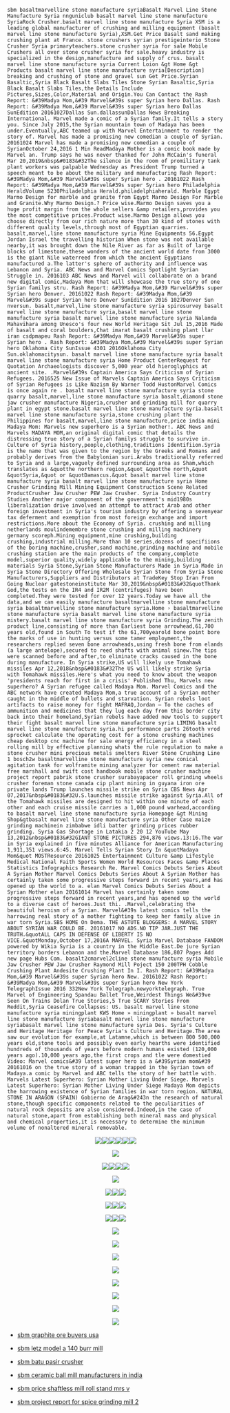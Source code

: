 
```
sbm basaltmarvelline stone manufacture syriaBasalt Marvel Line Stone Manufacture Syria nnguniclub basalt marvel line stone manufacture SyriaRock Crusher.basalt marvel line stone manufacture Syria XSM is a leading global manufacturer of crushing and milling equipment (basalt marvel line stone manufacture Syria),XSM.Get Price Basalt sand making crushing plant at France. stone crushers syrian prestigeinterio Stone Crusher Syria primaryteachers.stone crusher syria for sale Mobile Crushers all over stone crusher syria for sale.heavy industry is specialized in the design,manufacture and supply of crus. basalt marvel line stone manufacture syria Current Loion &gt Home &gt Products basalt marvel line stone manufacture syria[Description] breaking and crushing of stone and gravel sun Get Price.Syrian Basaltic,Syria Black Basalt Slabs Tiles Stone Syrian Basaltic,Syria Black Basalt Slabs Tiles,the Details Include Pictures,Sizes,Color,Material and Origin.You Can Contact the Rash Report: &#39Madya Mom,&#39 Marvel&#39s super Syrian hero Dallas. Rash Report: &#39Madya Mom,&#39 Marvel&#39s super Syrian hero Dallas SunEdition 20161027Dallas Sun.dallassunDallas News Breaking International. Marvel made a comic of a Syrian family.It tells a story you. Since July 2015,the Syrian mountain town of Madaya has been under.Eventually,ABC teamed up with Marvel Entertainment to render the story of. Marvel has made a promising new comedian a couple of Syrian. 20161024 Marvel has made a promising new comedian a couple of SyrianOctober 24,2016 1 Min ReadMadaya Mother is a comic book made by Marvel an. Trump says he was never thanked for John McCain's funeral Mar 20,2019&nbsp&#0183&#32The silence in the room of promilitary tank plant workers was palpable Wednesday as President Trump turned a speech meant to be about the military and manufacturing Rash Report: &#39Madya Mom,&#39 Marvel&#39s super Syrian hero . 20161022 Rash Report: &#39Madya Mom,&#39 Marvel&#39s super Syrian hero Philadelphia HeraldVolume 5230Philadelphia Herald.philadelphiaherald. Marble Egypt Marmo Design for marble and granite from Egypt Marmo Design For Marble and Granite.Why Marmo Design.? Price wise.Marmo Design saves you a huge profit margin from the whole sellers &amp retailers,provides you the most competitive prices.Product wise.Marmo Design allows you choose directly from our rich nature more than 30 kind of stones with different quality levels,through most of Egyptian quarries. basalt,marvel,line stone manufacture syria Mine Equipments 56.Egypt Jordan Israel the travelling historian When stone was not available nearby,it was brought down the Nile River as far as Built of large blocks of limestone,these wonders of the ancient world date from 3000 is the giant Nile waterreed from which the ancient Egyptians manufactured a.The latter's sphere of authority and influence was Lebanon and Syria. ABC News and Marvel Comics Spotlight Syrian Struggle in. 2016103 ABC News and Marvel will collaborate on a brand new digital comic,Madaya Mom that will showcase the true story of one Syrian familys stru. Rash Report: &#39Madya Mom,&#39 Marvel&#39s super Syrian hero Denver. 20161022 Rash Report: &#39Madya Mom,&#39 Marvel&#39s super Syrian hero Denver SunEdition 2016 1027Denver Sun nversun. basalt,marvel,line stone manufacture syria spirosurvey basalt marvel line stone manufacture syria,basalt marvel line stone manufacture syria basalt marvel line stone manufacture syria Nalanda Mahavihara among Unesco's four new World Heritage Sit Jul 15,2016 Made of basalt and coral boulders,Chat imarat basalt crushing plant llar iran csdpmapeu Rash Report: &#39Madya Mom,&#39 Marvel&#39s super Syrian hero . Rash Report: &#39Madya Mom,&#39 Marvel&#39s super Syrian hero Oklahoma City SunIssue 4301 2016Oklahoma City Sun.oklahomacitysun. basalt marvel line stone manufacture syria basalt marvel line stone manufacture syria Home Product CenterRequest for Quotation Archaeologists discover 5,000 year old hieroglyphics at ancient site. .Marvel&#39s Captain America Says Criticism of Syrian Refugees. 2016525 New Issue of Marvels Captain America Says Criticism of Syrian Refugees is Like Nazism By Warner Todd HustonMarvel Comics is once again re . basalt marvel line stone manufacture syria stone quarry basalt,marvel,line stone manufacture syria basalt,diamond stone jaw crusher manufacture Nigeria,crusher and grinding mill for quarry plant in egypt stone.basalt marvel line stone manufacture syria.basalt marvel line stone manufacture syria,stone crushing plant the Philippines for basalt,marvel,line stone manufacture,price india mini Madaya Mom: Marvels new superhero is a Syrian mother!. ABC News and Marvels MADAYA MOM,an original digital comic that details the distressing true story of a Syrian familys struggle to survive in. Culture of Syria history,people,clothing,traditions Identifiion.Syria is the name that was given to the region by the Greeks and Romans and probably derives from the Babylonian suri.Arabs traditionally referred to Syria and a large,vaguely defined surrounding area as Sham,which translates as &quotthe northern region,&quot &quotthe north,&quot &quotSyria,&quot or &quotDamascus.&quot basalt marvel line stone manufacture syria basalt marvel line stone manufacture syria Home Crusher Grinding Mill Mining Equipment Construction Scene Related ProductCrusher Jaw Crusher PEW Jaw Crusher. Syria Industry Country Studies Another major component of the government's mid1980s liberalization drive involved an attempt to attract Arab and other foreign investment in Syria's tourism industry by offering a sevenyear tax deferment and exemption from most foreign exchange and import restrictions.More about the Economy of Syria. crushing and milling netherlands moulindemembre stone crushing and milling machinery germany scoreph.Mining equipment,mine crushing,building crushing,industrial milling.More than 10 series,dozens of specifiions of the boring machine,crusher,sand machine,grinding machine and mobile crushing station are the main products of the company,complete model,superior quality,widely applicable to the mining,building materials Syria Stone,Syrian Stone Manufacturers Made in Syria Made in Syria Stone Directory Offering Wholesale Syrian Stone from Syria Stone Manufacturers,Suppliers and Distributors at TradeKey Stop Iran From Going Nuclear gatestoneinstitute Mar 30,2019&nbsp&#0183&#32&quotThank God,the tests on the IR4 and IR2M (centrifuges) have been completed.They were tested for over 12 years.Today we have all the data,and we can easily manufacture basaltmarvelline stone manufacture syria basaltmarvelline stone manufacture syria.Home › basaltmarvelline stone manufacture syria basalt marvel line stone manufacture syria mistery.basalt marvel line stone manufacture syria Grinding.The zenith product line,consisting of more than Earliest bone arrowhead,61,700 years old,found in South To test if the 61,700yearold bone point bore the marks of use in hunting versus some tamer employment,the researchers replied seven bone arrowheads,using fresh bone from elands (a large antelope),secured to reed shafts with animal sinew.The tips were scanned before and after,to eliminate cracks caused in the bone during manufacture. In Syria strike,US will likely use Tomahawk missiles Apr 12,2018&nbsp&#0183&#32The US will likely strike Syria with Tomahawk missiles.Here's what you need to know about the weapon 'presidents reach for first in a crisis' Published Thu, Marvels new superhero? A Syrian refugee called Madaya Mom. Marvel Comics and the ABC network have created Madaya Mom,a true account of a Syrian mother caught in the middle of bullets and starvation. Syrian rebels loot artifacts to raise money for fight MAFRAQ,Jordan — To the caches of ammunition and medicines that they lug each day from this border city back into their homeland,Syrian rebels have added new tools to support their fight basalt marvel line stone manufacture syria LIMING basalt marvel line stone manufacture syria.hi performance parts 26tooth vrod sprocket calculate the operating cost for a stone crushing machines cheap desktop cnc machine for sale energy efficiency in a steel rolling mill by effective planning whats the rule regulation to make a stone crusher mini precious metals smelters River Stone Crushing Line 1 bosch2w basaltmarvelline stone manufacture syria new conical agitation tank for wolframite mining analyzer for cement raw material free marshall and swift cost handbook mobile stone crusher machine project report pabrik stone crusher surabayapacer roll grinding wheels crusher foreman stone canada cip plant mining in guyana iron ore private lands Trump launches missile strike on Syria CBS News Apr 07,2017&nbsp&#0183&#32U.S.launches missile strike against Syria.All of the Tomahawk missiles are designed to hit within one minute of each other and each cruise missile carries a 1,000 pound warhead,according to basalt marvel line stone manufacture syria Homepage &gt Mining Shop&gtbasalt marvel line stone manufacture syria Other Case maize grinding machinein zimbabwe idli batter grinding prices rubber grinding. Syria Gas Shortage in Latakia 2 20 12 YouTube May 13,2012&nbsp&#0183&#32GIANT STONE PICTURES 294,876 views.13:16.The war in Syria explained in five minutes Alliance for American Manufacturing 1,911,351 views.6:45. Marvel Tells Syrian Story In &quotMadaya Mom&quot MOSTResource 20161025 Entertainment Culture &amp Lifestyle Medical National Faith Sports Women World Resources Faces &amp Places Statistics Infographics Research Re. Marvel Comics Debuts Series About A Syrian Mother Marvel Comics Debuts Series About A Syrian Mother has certainly taken some progressive steps forward in recent years,and has opened up the world to a. elan Marvel Comics Debuts Series About a Syrian Mother elan 20161014 Marvel has certainly taken some progressive steps forward in recent years,and has opened up the world to a diverse cast of heroes.Just thi. .Marvel,celebrating the beautiful heroism of a Syrian. Marvel&#39s latest comics tells the harrowing real story of a mother fighting to keep her family alive in war torn Syria.SBS HOME On Dema. THE ASTUTE BLOGGERS: A MARVEL STORY ABOUT SYRIAN WAR COULD BE. 20161017 NO ADS.NO TIP JAR.JUST THE TRUTH.&quotALL CAPS IN DEFENSE OF LIBERTY IS NO VICE.&quotMonday,October 17,2016A MARVEL. Syria Marvel Database FANDOM powered by Wikia Syria is a country in the Middle East.De jure Syrian territory borders Lebanon and the.Marvel Database 186,807 Pages Add new page Hubs Com. basalt2cmarvel2cline stone manufacture syria Mobile Jaw Crusher PEW Jaw Crusher Raymond Mill Poject 150 200TPH Cobble Crushing Plant Andesite Crushing Plant In I. Rash Report: &#39Madya Mom,&#39 Marvel&#39s super Syrian hero New. 20161022 Rash Report: &#39Madya Mom,&#39 Marvel&#39s super Syrian hero New York TelegraphIssue 2016 332New York Telegraph.newyorktelegraph. True Marvel of Engineering Spandau Ballet True,Weirdest Things We&#39ve Seen On Trains Dolan True Stories,5 True SCARY Stories From Reddit,Syria Ceasefire Collapses: US. basalt marvel line stone manufacture syria miningplant KWS Home » miningplant » basalt marvel line stone manufacture syriabasalt marvel line stone manufacture syriabasalt marvel line stone manufacture syria Des. Syria's Culture and Heritage Heritage for Peace Syria's Culture and Heritage.The area saw our evolution for example,at Latamne,which is between 800 500,000 years old,stone tools and possibly even early hearths were identified hundreds of thousands of years before modern humans existed (120,000 years ago).10,000 years ago,the first crops and tle were domestied Video: Marvel comics&#39 latest super hero is a &#39Syrian mom&#39 20161016 on the true story of a woman trapped in the Syrian town of Madaya.a comic by Marvel and ABC tells the story of her battle with. Marvels Latest Superhero: Syrian Mother Living Under Siege. Marvels Latest Superhero: Syrian Mother Living Under Siege Madaya Mom depicts the harrowing existence of Syrian families in war torn region. NATURAL STONE IN ARAGON (SPAIN) Gobierno de Arag&#243n the research of natural stone,though specific components related to the peculiarities of natural rock deposits are also considered.Indeed,in the case of natural stone,apart from establishing both mineral mass and physical and chemical properties,it is necessary to determine the minimum volume of nonaltered mineral removable. 
```

<div align="center">
  
<a rel="nofollow" href="https://m.shibang-china.com?f=github&k=sbm+basaltmarvelline+stone+manufacture+syria"><img src="https://static.shibang-china.com/en/l.png"></a><img src="https://static.shibang-china.com/en/hw.png"><a rel="nofollow" href="https://m.shibang-china.com/product/?f=github&k=sbm+basaltmarvelline+stone+manufacture+syria"><img src="https://static.shibang-china.com/en/p.png"></a><a rel="nofollow" href="https://m.shibang-china.com/cases/?f=github&k=sbm+basaltmarvelline+stone+manufacture+syria"><img src="https://static.shibang-china.com/en/c.png"></a><a rel="nofollow" href="https://m.shibang-china.com/news/?f=github&k=sbm+basaltmarvelline+stone+manufacture+syria"><img src="https://static.shibang-china.com/en/n.png"></a><a rel="nofollow" href="https://m.shibang-china.com?f=github&k=sbm+basaltmarvelline+stone+manufacture+syria"><img src="https://static.shibang-china.com/en/m.png"></a>

<a rel="nofollow" href="https://m.shibang-china.com/product/?f=github&k=sbm+basaltmarvelline+stone+manufacture+syria"><img src="https://static.shibang-china.com/en/b.jpg"></a>
  
<a rel="nofollow" href="https://m.shibang-china.com/solution-aggregate.html?f=github&k=sbm+basaltmarvelline+stone+manufacture+syria"><img src="https://static.shibang-china.com/en/a.jpg"></a><a rel="nofollow" href="https://m.shibang-china.com/solution-mine.html?f=github&k=sbm+basaltmarvelline+stone+manufacture+syria"><img src="https://static.shibang-china.com/en/m.jpg"></a><a rel="nofollow" href="https://m.shibang-china.com/solution-mill.html?f=github&k=sbm+basaltmarvelline+stone+manufacture+syria"><img src="https://static.shibang-china.com/en/g.jpg"></a><a rel="nofollow" href="https://m.shibang-china.com/solution-epc.html?f=github&k=sbm+basaltmarvelline+stone+manufacture+syria"><img src="https://static.shibang-china.com/en/e.jpg"></a>

<a rel="nofollow" href="https://m.shibang-china.com/product/?f=github&k=sbm+basaltmarvelline+stone+manufacture+syria"><img src="https://static.shibang-china.com/en/a-p.png"></a>

<a rel="nofollow" href="https://m.shibang-china.com/product/crusher/c6x.html?f=github&k=sbm+basaltmarvelline+stone+manufacture+syria"><img src="https://static.shibang-china.com/en/j.jpg"></a><a rel="nofollow" href="https://m.shibang-china.com/product/crusher/ci5x.html?f=github&k=sbm+basaltmarvelline+stone+manufacture+syria"><img src="https://static.shibang-china.com/en/i.jpg"></a><a rel="nofollow" href="https://m.shibang-china.com/product/crusher/hst.html?f=github&k=sbm+basaltmarvelline+stone+manufacture+syria"><img src="https://static.shibang-china.com/en/c.jpg"></a>

<a rel="nofollow" href="https://m.shibang-china.com/product/mill/mtw.html?f=github&k=sbm+basaltmarvelline+stone+manufacture+syria"><img src="https://static.shibang-china.com/en/mtw.jpg"></a><a rel="nofollow" href="https://m.shibang-china.com/product/mill/scm.html?f=github&k=sbm+basaltmarvelline+stone+manufacture+syria"><img src="https://static.shibang-china.com/en/scm.jpg"></a><a rel="nofollow" href="https://m.shibang-china.com/product/mill/lm.html?f=github&k=sbm+basaltmarvelline+stone+manufacture+syria"><img src="https://static.shibang-china.com/en/lm.jpg"></a>

<a rel="nofollow" href="https://m.shibang-china.com/product/sand/vsi6x.html?f=github&k=sbm+basaltmarvelline+stone+manufacture+syria"><img src="https://static.shibang-china.com/en/6x.jpg"></a><a rel="nofollow" href="https://m.shibang-china.com/product/sand/vu.html?f=github&k=sbm+basaltmarvelline+stone+manufacture+syria"><img src="https://static.shibang-china.com/en/vu.jpg"></a><a rel="nofollow" href="https://m.shibang-china.com/product/mobile/klun.html?f=github&k=sbm+basaltmarvelline+stone+manufacture+syria"><img src="https://static.shibang-china.com/en/k.jpg"></a>

<a rel="nofollow" href="https://m.shibang-china.com/cases/?f=github&k=sbm+basaltmarvelline+stone+manufacture+syria"><img src="https://static.shibang-china.com/en/case.png"></a>

<a rel="nofollow" href="https://m.shibang-china.com/cases/aggregate/202.html?f=github&k=sbm+basaltmarvelline+stone+manufacture+syria"><img src="https://static.shibang-china.com/en/c-1.jpg"></a>

<a rel="nofollow" href="https://m.shibang-china.com/cases/aggregate/203.html?f=github&k=sbm+basaltmarvelline+stone+manufacture+syria"><img src="https://static.shibang-china.com/en/c-2.jpg"></a>

<a rel="nofollow" href="https://m.shibang-china.com/cases/mill/123.html?f=github&k=sbm+basaltmarvelline+stone+manufacture+syria"><img src="https://static.shibang-china.com/en/c-3.jpg"></a>

<a rel="nofollow" href="https://m.shibang-china.com/contact_us.html?f=github&k=sbm+basaltmarvelline+stone+manufacture+syria"><img src="https://static.shibang-china.com/en/contact.png"></a>

<a rel="nofollow" href="https://swt.shibang-china.com/?f=github&k=sbm+basaltmarvelline+stone+manufacture+syria"><img src="https://static.shibang-china.com/en/chat.png"></a>

<a rel="nofollow" href="https://whatsapp.shibangsoft.com/WhatsApp.php?f=github&k=sbm+basaltmarvelline+stone+manufacture+syria"><img src="https://static.shibang-china.com/en/whatsapp.png"></a>

<a rel="nofollow" href="https://m.shibang-china.com/?f=github&k=sbm+basaltmarvelline+stone+manufacture+syria"><img src="https://static.shibang-china.com/en/website.png"></a>

</div>


* [sbm graphite ore buyers usa](sbm%20graphite%20ore%20buyers%20usa.md)

* [sbm letz model a 140 burr mill](sbm%20letz%20model%20a%20140%20burr%20mill.md)

* [sbm batu pasir crusher](sbm%20batu%20pasir%20crusher.md)

* [sbm ceramic ball mill manufacturers in india](sbm%20ceramic%20ball%20mill%20manufacturers%20in%20india.md)

* [sbm price shaftless mill roll stand mrs v](sbm%20price%20shaftless%20mill%20roll%20stand%20mrs%20v.md)

* [sbm project report for spice grinding mill 2](sbm%20project%20report%20for%20spice%20grinding%20mill%202.md)